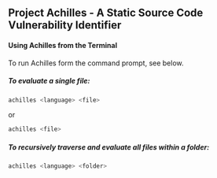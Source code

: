 ## Project Achilles - A Static Source Code Vulnerability Identifier

#### Using Achilles from the Terminal
To run Achilles form the command prompt, see below.

##### To evaluate a single file:
```bash
achilles <language> <file>
```
or
```bash
achilles <file>
```
##### To recursively traverse and evaluate all files within a folder:
```bash
achilles <language> <folder>
```
